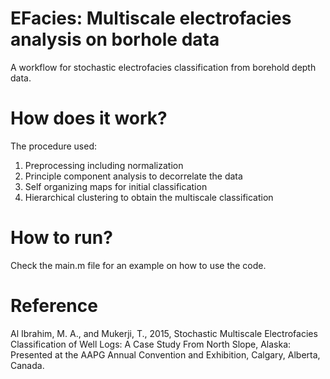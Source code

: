 # EFacies: Multiscale electrofacies analysis on borhole data

A workflow for stochastic electrofacies classification from borehold depth data.

# How does it work?

The procedure used:
1. Preprocessing including normalization
2. Principle component analysis to decorrelate the data
3. Self organizing maps for initial classification
4. Hierarchical clustering to obtain the multiscale classification

# How to run?

Check the main.m file for an example on how to use the code.

# Reference
Al Ibrahim, M. A., and Mukerji, T., 2015, Stochastic Multiscale Electrofacies Classification of Well Logs: A Case Study From North Slope, Alaska: Presented at the AAPG Annual Convention and Exhibition, Calgary, Alberta, Canada.

